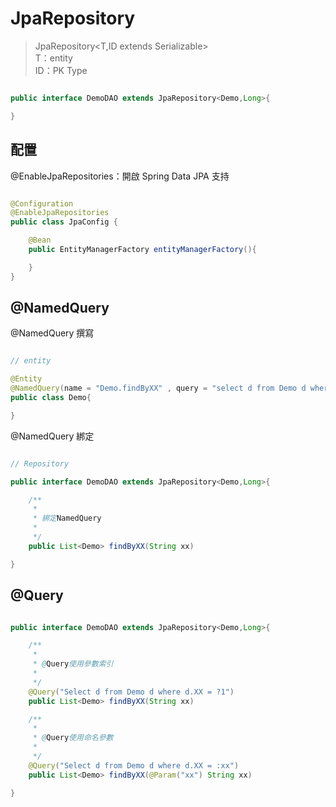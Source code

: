 # JpaRepository

> JpaRepository<T,ID extends Serializable> <br>
> T：entity<br>
> ID：PK Type

```java

public interface DemoDAO extends JpaRepository<Demo,Long>{

}

```

## 配置

@EnableJpaRepositories：開啟 Spring Data JPA 支持

```java

@Configuration
@EnableJpaRepositories
public class JpaConfig {

    @Bean 
    public EntityManagerFactory entityManagerFactory(){

    }
}

```

## @NamedQuery

@NamedQuery 撰寫

```java

// entity

@Entity
@NamedQuery(name = "Demo.findByXX" , query = "select d from Demo d where d.XX = ?1 ")
public class Demo{

}

```

@NamedQuery 綁定

```java

// Repository

public interface DemoDAO extends JpaRepository<Demo,Long>{

    /**
     * 
     * 綁定NamedQuery
     * 
     */
    public List<Demo> findByXX(String xx)

}

```

## @Query

```java

public interface DemoDAO extends JpaRepository<Demo,Long>{

    /**
     * 
     * @Query使用參數索引
     * 
     */
    @Query("Select d from Demo d where d.XX = ?1")
    public List<Demo> findByXX(String xx)

    /**
     * 
     * @Query使用命名參數
     * 
     */
    @Query("Select d from Demo d where d.XX = :xx")
    public List<Demo> findByXX(@Param("xx") String xx)

}

```

